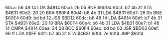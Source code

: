 60ca: b6 48 14  LDA    $4814
60cd: 26 05     BNE    $60D4
60cf: b7 4b 31  STA    $4B31
60d2: 20 20     BRA    $60F4
60d4: b6 4b 31  LDA    $4B31
60d7: 26 0b     BNE    $60E4
60d9: bd bd 12  JSR    $BD12
60dc: b6 48 14  LDA    $4814
60df: b7 4b 31  STA    $4B31
60e2: 20 10     BRA    $60F4
60e4: b6 4b 31  LDA    $4B31
60e7: b1 48 14  CMPA   $4814
60ea: 24 08     BCC    $60F4
60ec: bd bd 03  JSR    $BD03
60ef: 86 ff     LDA    #$FF
60f1: b7 4b 31  STA    $4B31
60f4: 7e 60f4     JMP    $60f4
